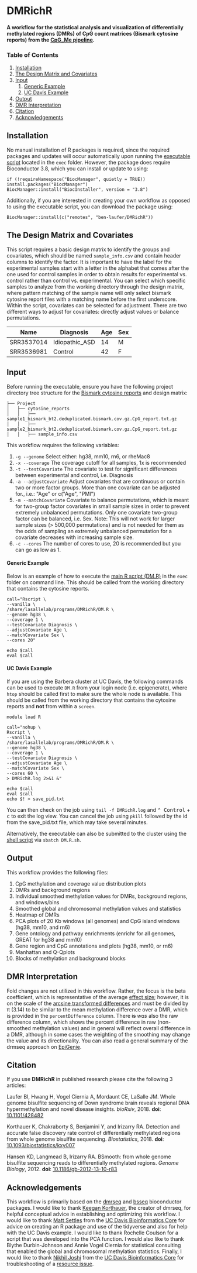 # DMRichR
#### A workflow for the statistical analysis and visualization of differentially methylated regions (DMRs) of CpG count matrices (Bismark cytosine reports) from the [CpG_Me pipeline](https://github.com/ben-laufer/CpG_Me).

### Table of Contents
1. [Installation](https://github.com/ben-laufer/DMRichR#installation)
2. [The Design Matrix and Covariates](https://github.com/ben-laufer/DMRichR#the-design-matrix-and-covariates)
3. [Input](https://github.com/ben-laufer/DMRichR#input)
   1. [Generic Example](https://github.com/ben-laufer/DMRichR#generic-example)
   2. [UC Davis Example](https://github.com/ben-laufer/DMRichR#uc-davis-example)
4. [Output](https://github.com/ben-laufer/DMRichR#output)
5. [DMR Interpretation](https://github.com/ben-laufer/DMRichR#dmr-interpretation)
6. [Citation](https://github.com/ben-laufer/DMRichR#citation)
7. [Acknowledgements](https://github.com/ben-laufer/DMRichR#acknowledgements)

## Installation

No manual installation of R packages is required, since the required packages and updates will occur automatically upon running the [executable script](exec/DM.R) located in the `exec` folder. However, the package does require Bioconductor 3.8, which you can install or update to using:

```
if (!requireNamespace("BiocManager", quietly = TRUE))
install.packages("BiocManager")
BiocManager::install("BiocInstaller", version = "3.8")
```

Additionally, if you are interested in creating your own workflow as opposed to using the executable script, you can download the package using:

`BiocManager::install(c("remotes", "ben-laufer/DMRichR"))`

## The Design Matrix and Covariates

This script requires a basic design matrix to identify the groups and covariates, which should be named `sample_info.csv` and contain header columns to identify the factor. It is important to have the label for the experimental samples start with a letter in the alphabet that comes after the one used for control samples in order to obtain results for experimental vs. control rather than control vs. experimental. You can select which specific samples to analyze from the working directory through the design matrix, where pattern matching of the sample name will only select bismark cytosine report files with a matching name before the first underscore. Within the script, covariates can be selected for adjustment. There are two different ways to adjust for covariates: directly adjust values or balance permutations.


| Name          | Diagnosis      | Age           |  Sex          |
| ------------- | -------------- | ------------- | ------------- |
| SRR3537014    | Idiopathic_ASD | 14            | M             |
| SRR3536981    | Control        | 42            | F             |


## Input

Before running the executable, ensure you have the following project directory tree structure for the [Bismark cytosine reports](https://github.com/ben-laufer/CpG_Me) and design matrix:

```
├── Project
│   ├── cytosine_reports
│   │   ├── sample1_bismark_bt2.deduplicated.bismark.cov.gz.CpG_report.txt.gz
│   │   ├── sample2_bismark_bt2.deduplicated.bismark.cov.gz.CpG_report.txt.gz
│   │   ├── sample_info.csv
```

This workflow requires the following variables:
1. `-g --genome` Select either: hg38, mm10, rn6, or rheMac8
2. `-x --coverage` The coverage cutoff for all samples, 1x is recommended
3. `-t --testCovariate` The covariate to test for significant differences between experimental and control, i.e. Diagnosis
4. `-a --adjustCovariate` Adjust covariates that are continuous or contain two or more factor groups. More than one covariate can be adjusted for., i.e.: "Age" or c("Age", "PMI")
5. `-m --matchCovariate` Covariate to balance permutations, which is meant for two-group factor covariates in small sample sizes in order to prevent extremely unbalanced permutations. Only one covariate two-group factor can be balanced, i.e. Sex. Note: This will not work for larger sample sizes (> 500,000 permutations) and is not needed for them as the odds of sampling an extremely unbalanced permutation for a covariate decreases with increasing sample size. 
6. `-c --cores` The number of cores to use, 20 is recommended but you can go as low as 1.

#### Generic Example

Below is an example of how to execute the [main R script (DM.R)](exec/DM.R) in the `exec` folder on command line. This should be called from the working directory that contains the cytosine reports.

```
call="Rscript \
--vanilla \
/share/lasallelab/programs/DMRichR/DM.R \
--genome hg38 \
--coverage 1 \
--testCovariate Diagnosis \
--adjustCovariate Age \
--matchCovariate Sex \
--cores 20"

echo $call
eval $call
```

#### UC Davis Example

If you are using the Barbera cluster at UC Davis, the following commands can be used to execute `DM.R` from your login node (i.e. epigenerate), where `htop` should be called first to make sure the whole node is available. This should be called from the working directory that contains the cytosine reports and **not** from within a `screen`.

```
module load R

call="nohup \
Rscript \
--vanilla \
/share/lasallelab/programs/DMRichR/DM.R \
--genome hg38 \
--coverage 1 \
--testCovariate Diagnosis \
--adjustCovariate Age \
--matchCovariate Sex \
--cores 60 \
> DMRichR.log 2>&1 &"

echo $call
eval $call 
echo $! > save_pid.txt
```

You can then check on the job using `tail -f DMRichR.log` and <kbd>⌃ Control</kbd> + <kbd>c</kbd> to exit the log view. 
You can cancel the job using `pkill` followed by the id from the save_pid.txt file, which may take several minutes.

Alternatively, the executable can also be submitted to the cluster using the [shell script](exec/DM.R.sh) via `sbatch DM.R.sh`.

## Output

This workflow provides the following files:
1. CpG methylation and coverage value distribution plots
2. DMRs and background regions
3. Individual smoothed methylation values for DMRs, background regions, and windows/bins
4. Smoothed global and chromosomal methylation values and statistics
5. Heatmap of DMRs
6. PCA plots of 20 Kb windows (all genomes) and CpG island windows (hg38, mm10, and rn6)
7. Gene ontology and pathway enrichments (enrichr for all genomes, GREAT for hg38 and mm10)
8. Gene region and CpG annotations and plots (hg38, mm10, or rn6)
9. Manhattan and Q-Qplots 
10. Blocks of methylation and background blocks

## DMR Interpretation

Fold changes are not utilized in this workflow. Rather, the focus is the beta coefficient, which is representative of the average [effect size](https://www.leeds.ac.uk/educol/documents/00002182.htm); however, it is on the scale of the [arcsine transformed differences](https://www.ncbi.nlm.nih.gov/pubmed/29481604) and must be divided by π (3.14) to be similar to the mean methylation difference over a DMR, which is provided in the `percentDifference` column. There ~~is~~ *was* also the raw difference column, which shows the percent difference in raw (non-smoothed methylation values) and in general will reflect overall difference in a DMR, although in some cases the weighting of the smoothing may change the value and its directionality. You can also read a general summary of the drmseq approach on [EpiGenie](https://epigenie.com/dmrseq-powers-whole-genome-bisulfite-sequencing-analysis/).

## Citation

If you use **DMRichR** in published research please cite the following 3 articles:

Laufer BI, Hwang H, Vogel Ciernia A, Mordaunt CE, LaSalle JM. Whole genome bisulfite sequencing of Down syndrome brain reveals regional DNA hypermethylation and novel disease insights. *bioRxiv*, 2018. **doi**: [10.1101/428482](https://doi.org/10.1101/428482)

Korthauer K, Chakraborty S, Benjamini Y, and Irizarry RA. Detection and accurate false discovery rate control of differentially methylated regions from whole genome bisulfite sequencing. *Biostatistics*, 2018. **doi**: [10.1093/biostatistics/kxy007](https://doi.org/10.1093/biostatistics/kxy007)

Hansen KD, Langmead B, Irizarry RA. BSmooth: from whole genome bisulfite sequencing reads to differentially methylated regions. *Genome Biology*, 2012. **doi**: [10.1186/gb-2012-13-10-r83](https://doi.org/10.1186/gb-2012-13-10-r83)

## Acknowledgements

This workflow is primarily based on the [dmrseq](https://www.bioconductor.org/packages/release/bioc/html/dmrseq.html) and [bsseq](https://www.bioconductor.org/packages/release/bioc/html/bsseq.html) bioconductor packages. I would like to thank [Keegan Korthauer](https://github.com/kdkorthauer), the creator of dmrseq, for helpful conceptual advice in establishing and optimizing this workflow. I would like to thank [Matt Settles](https://github.com/msettles) from the [UC Davis Bioinformatics Core](https://github.com/ucdavis-bioinformatics) for advice on creating an R package and use of the tidyverse and also for help with the UC Davis example. I would like to thank Rochelle Coulson for a script that was developed into the PCA function. I would also like to thank Blythe Durbin-Johnson and Annie Vogel Ciernia for statistical consulting that enabled the global and chromosomal methylation statistics. Finally, I would like to thank [Nikhil Joshi](https://github.com/najoshi) from the [UC Davis Bioinformatics Core](https://github.com/ucdavis-bioinformatics) for troubleshooting of a [resource issue](https://github.com/kdkorthauer/dmrseq/commit/38dea275bb53fcff3a0df93895af759b15c90e3e).
